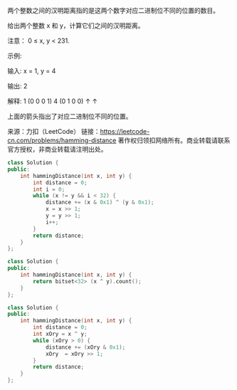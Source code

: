 两个整数之间的汉明距离指的是这两个数字对应二进制位不同的位置的数目。

给出两个整数 x 和 y，计算它们之间的汉明距离。

注意：
0 ≤ x, y < 231.

示例:

输入: x = 1, y = 4

输出: 2

解释:
1   (0 0 0 1)
4   (0 1 0 0)
       ↑   ↑

上面的箭头指出了对应二进制位不同的位置。

来源：力扣（LeetCode）
链接：https://leetcode-cn.com/problems/hamming-distance
著作权归领扣网络所有。商业转载请联系官方授权，非商业转载请注明出处。

```cpp
class Solution {
public:
    int hammingDistance(int x, int y) {
        int distance = 0;
        int i = 0;
        while (x != y && i < 32) {
            distance += (x & 0x1) ^ (y & 0x1);
            x = x >> 1;
            y = y >> 1;
            i++;
        }
        return distance;
    }
};
```

```cpp
class Solution {
public:
    int hammingDistance(int x, int y) {
        return bitset<32> (x ^ y).count();
    }
};
```

```cpp
class Solution {
public:
    int hammingDistance(int x, int y) {
        int distance = 0;
        int xOry = x ^ y;
        while (xOry > 0) {
            distance += (xOry & 0x1);
            xOry  = xOry >> 1;
        }
        return distance;
    }
};
```





